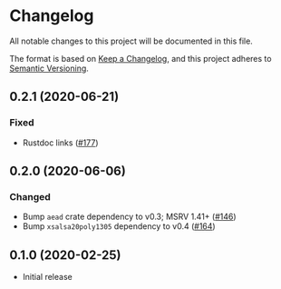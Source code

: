 # Changelog
All notable changes to this project will be documented in this file.

The format is based on [Keep a Changelog](https://keepachangelog.com/en/1.0.0/),
and this project adheres to [Semantic Versioning](https://semver.org/spec/v2.0.0.html).

## 0.2.1 (2020-06-21)
### Fixed
- Rustdoc links ([#177])

[#177]: https://github.com/RustCrypto/AEADs/pull/177

## 0.2.0 (2020-06-06)
### Changed
- Bump `aead` crate dependency to v0.3; MSRV 1.41+ ([#146])
- Bump `xsalsa20poly1305` dependency to v0.4 ([#164])

[#146]: https://github.com/RustCrypto/AEADs/pull/146
[#164]: https://github.com/RustCrypto/AEADs/pull/164

## 0.1.0 (2020-02-25)
- Initial release
